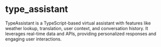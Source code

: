# type_assistant
TypeAssistant is a TypeScript-based virtual assistant with features like weather lookup, translation, user context, and conversation history. It leverages real-time data and APIs, providing personalized responses and engaging user interactions.
